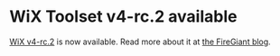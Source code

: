 # WiX Toolset v4-rc.2 available

[WiX v4-rc.2][rel] is now available. Read more about it at [the FireGiant blog][fg].

[fg]: https://www.firegiant.com/blog/2023/1/20/wix-v4-rc2-and-next-heatwave-preview-available/
[rel]: /docs/releasenotes#v4
